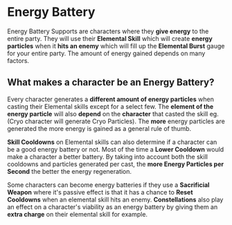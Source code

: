 # Energy Battery

Energy Battery Supports are characters where they **give energy** to the entire party. They will use their **Elemental Skill** which will create **energy particles** when it **hits an enemy** which will fill up the **Elemental Burst** gauge for your entire party. The amount of energy gained depends on many factors.

## What makes a character be an Energy Battery?

Every character generates a **different amount of energy particles** when casting their Elemental skills except for a select few. The **element of the energy particle** will also **depend** on the **character** that casted the skill eg. \(Cryo character will generate Cryo Particles\). The **more** energy particles are generated the more energy is gained as a general rule of thumb.

**Skill Cooldowns** on Elemental skills can also determine if a character can be a good energy battery or not. Most of the time a **Lower Cooldown** would make a character a better battery. By taking into account both the skill cooldowns and particles generated per cast, the **more Energy Particles per Second** the better the energy regeneration.

Some characters can become energy batteries if they use a **Sacrificial Weapon** where it's passive effect is that it has a chance to **Reset Cooldowns** when an elemental skill hits an enemy. **Constellations** also play an effect on a character's viability as an energy battery by giving them an **extra charge** on their elemental skill for example.

